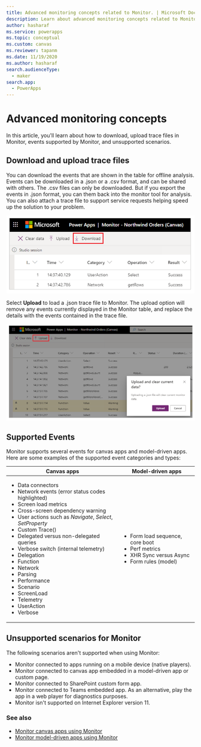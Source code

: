 ```yaml
---
title: Advanced monitoring concepts related to Monitor. | Microsoft Docs
description: Learn about advanced monitoring concepts related to Monitor.
author: hasharaf
ms.service: powerapps
ms.topic: conceptual
ms.custom: canvas
ms.reviewer: tapanm
ms.date: 11/19/2020
ms.author: hasharaf
search.audienceType: 
  - maker
search.app: 
  - PowerApps
---
```


# Advanced monitoring concepts

In this article, you'll learn about how to download, upload trace files in Monitor, events supported by Monitor, and unsupported scenarios.

## Download and upload trace files

You can download the events that are shown in the table for offline analysis.
Events can be downloaded in a .json or a .csv format, and can be shared with
others. The .csv files can only be downloaded. But if you export the events
in .json format, you can them back into the monitor tool for analysis. You can
also attach a trace file to support service requests helping speed up the
solution to your problem.

![Download trace files](media/monitor/download.png "Download trace files")

Select **Upload** to load a .json trace file to Monitor. The upload option will remove any events currently displayed in the Monitor table, and replace the details with the events contained in the trace file.

![Upload trace files](media/monitor/upload.png "Upload trace files")

## Supported Events

Monitor supports several events for canvas apps and model-driven apps. Here are some examples of the supported event categories and types:

| Canvas apps | Model-driven apps |
| - | - |
| <ul> <li> Data connectors </li> <li> Network events (error status codes highlighted) </li> <li> Screen load metrics </li> <li> Cross-screen dependency warning </li> <li> User actions such as *Navigate*, *Select*, *SetProperty* </li> <li> Custom Trace() </li> <li> Delegated versus non-delegated queries </li> <li> Verbose switch (internal telemetry) </li> <li> Delegation </li> <li> Function </li> <li> Network </li> <li> Parsing </li> <li> Performance </li> <li> Scenario </li> <li> ScreenLoad </li> <li> Telemetry </li> <li> UserAction </li> <li> Verbose </li> </ul> | <ul> <li>	Form load sequence, core boot </li> <li> Perf metrics </li> <li> XHR Sync versus Async </li> <li> Form rules (model) </li> </ul> |

## Unsupported scenarios for Monitor

The following scenarios aren't supported when using Monitor:

- Monitor connected to apps running on a mobile device (native players).
- Monitor connected to canvas app embedded in a model-driven app or custom page.
- Monitor connected to SharePoint custom form app.
- Monitor connected to Teams embedded app. As an alternative, play the app in a web player for diagnostics purposes.
- Monitor isn't supported on Internet Explorer version 11.

### See also

- [Monitor canvas apps using Monitor](monitor-canvasapps.md)
- [Monitor model-driven apps using Monitor](monitor-modelapps.md)
